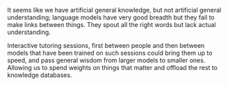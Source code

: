 It seems like we have artificial general knowledge, but not artificial general
understanding; language models have very good breadth but they fail to make
links between things. They spout all the right words but lack actual
understanding.

Interactive tutoring sessions, first between people and then between models
that have been trained on such sessions could bring them up to speed, and pass
general wisdom from larger models to smaller ones. Allowing us to spend weights
on things that matter and offload the rest to knowledge databases.
